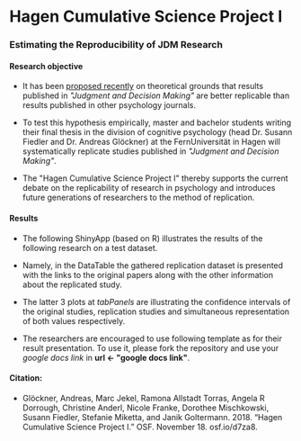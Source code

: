 # Hagen Cumulative Science Project I 
### Estimating the Reproducibility of JDM Research


#### Research objective

- It has been [proposed recently](https://replicationindex.wordpress.com/2015/09/13/replicability-report-for-the-journal-judgment-and-decision-making/) on theoretical grounds that results published in *"Judgment and Decision Making"* are better replicable than results published in other psychology journals.



- To test this hypothesis empirically, master and bachelor students writing their final thesis in the division of cognitive psychology (head Dr. Susann Fiedler and Dr. Andreas Glöckner) at the FernUniversität in Hagen will systematically replicate studies published in *"Judgment and Decision Making"*. 


- The "Hagen Cumulative Science Project I" thereby supports the current debate on the replicability of research in psychology and introduces future generations of researchers to the method of replication.

#### Results

- The following ShinyApp (based on R) illustrates the results of the following research on a test dataset. 


- Namely, in the DataTable the gathered replication dataset is presented with the links to the original papers along with the other information about the replicated study. 


- The latter 3 plots at *tabPanels* are illustrating the confidence intervals of the original studies, replication studies and simultaneous representation of both values respectively. 


- The researchers are encouraged to use following template as for their result presentation. To use it, please fork the repository and use your *google docs link* in **url <- "google docs link"**. 


#### Citation:

- Glöckner, Andreas, Marc Jekel, Ramona Allstadt Torras, Angela R Dorrough, Christine Anderl, Nicole Franke, Dorothee Mischkowski, Susann Fiedler, Stefanie Miketta, and Janik Goltermann. 2018. “Hagen Cumulative Science Project I.” OSF. November 18. osf.io/d7za8.
